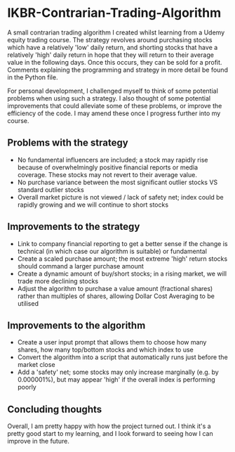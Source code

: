 # IKBR-Contrarian-Trading-Algorithm
A small contrarian trading algorithm I created whilst learning from a Udemy equity trading course. The strategy revolves around purchasing stocks which have a relatively 'low' daily return, and shorting stocks that have a relatively 'high' daily return in hope that they will return to their average value in the following days. Once this occurs, they can be sold for a profit. Comments explaining the programming and strategy in more detail be found in the Python file.  

For personal development, I challenged myself to think of some potential problems when using such a strategy. I also thought of some potential improvements that could alleviate some of these problems, or improve the efficiency of the code. I may amend these once I progress further into my course.

## Problems with the strategy

- No fundamental influencers are included; a stock may rapidly rise because of overwhelmingly positive financial reports or media coverage. These stocks may not revert to their average value.
- No purchase variance between the most significant outlier stocks VS standard outlier stocks
- Overall market picture is not viewed / lack of safety net; index could be rapidly growing and we will continue to short stocks

## Improvements to the strategy

- Link to company financial reporting to get a better sense if the change is technical (in which case our algorithm is suitable) or fundamental
- Create a scaled purchase amount; the most extreme 'high' return stocks should command a larger purchase amount
- Create a dynamic amount of buy/short stocks; in a rising market, we will trade more declining stocks
- Adjust the algorithm to purchase a value amount (fractional shares) rather than multiples of shares, allowing Dollar Cost Averaging to be utilised

## Improvements to the algorithm

- Create a user input prompt that allows them to choose how many shares, how many top/bottom stocks and which index to use
- Convert the algorithm into a script that automatically runs just before the market close
- Add a 'safety' net; some stocks may only increase marginally (e.g. by 0.000001%), but may appear 'high' if the overall index is performing poorly

## Concluding thoughts

Overall, I am pretty happy with how the project turned out. I think it's a pretty good start to my learning, and I look forward to seeing how I can improve in the future.



